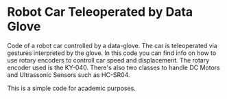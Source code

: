 # Robot Car Teleoperated by Data Glove

Code of a robot car controlled by a data-glove. The car is teleoperated via gestures interpreted by the glove.
In this code you can find info on how to use rotary encoders to controll car speed and displacement.
The rotary encoder used is the KY-040.
There's also two classes to handle DC Motors and Ultrassonic Sensors such as HC-SR04.

This is a simple code for academic purposes.
